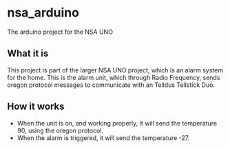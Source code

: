 # nsa_arduino
The arduino project for the NSA UNO

## What it is
This project is part of the larger NSA UNO project, which is an alarm system for the home. 
This is the alarm unit, which through Radio Frequency, sends oregon protocol messages to communicate with an 
Telldus Tellstick Duo.

## How it works
* When the unit is on, and working properly, it will send the temperature 90, using the oregon protocol.
* When the alarm is triggered, it will send the temperature -27.
